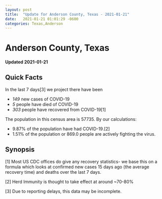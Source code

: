 ```yaml
---
layout: post
title:  "Update for Anderson County, Texas - 2021-01-21"
date:   2021-01-21 01:01:29 -0600
categories: Texas,Anderson
---
```


# Anderson County, Texas
#### Updated 2021-01-21

## Quick Facts

In the last 7 days[3] we project there have been
- *149* new cases of COVID-19
- *5* people have died of COVID-19
- *303* people have recovered from COVID-19[1]

The population in this census area is 57735. By our calculations:
- 9.87% of the population have had COVID-19.[2]
- 1.51% of the population or 869.0 people are actively fighting the virus.

## Synopsis




[1] Most US CDC offices do give any recovery statistics- we base this on a formula which looks at confirmed new cases
15 days ago (the average recovery time) and deaths over the last 7 days.

[2] Herd Immunity is thought to take effect at around ~70-80%

[3] Due to reporting delays, this data may be incomplete.
 
    